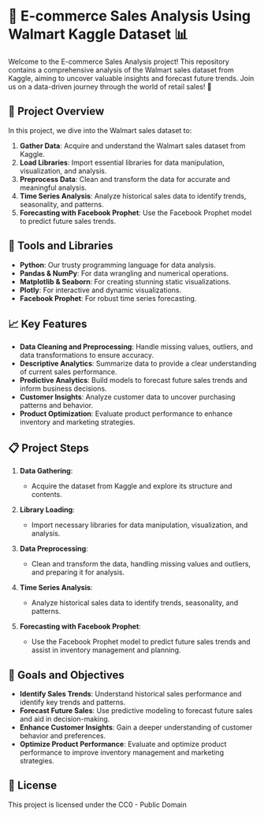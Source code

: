 # 🛒 E-commerce Sales Analysis Using Walmart Kaggle Dataset 📊

Welcome to the E-commerce Sales Analysis project! This repository contains a comprehensive analysis of the Walmart sales dataset from Kaggle, aiming to uncover valuable insights and forecast future trends. Join us on a data-driven journey through the world of retail sales! 🚀

## 🌟 Project Overview

In this project, we dive into the Walmart sales dataset to:

1. **Gather Data**: Acquire and understand the Walmart sales dataset from Kaggle.
2. **Load Libraries**: Import essential libraries for data manipulation, visualization, and analysis.
3. **Preprocess Data**: Clean and transform the data for accurate and meaningful analysis.
4. **Time Series Analysis**: Analyze historical sales data to identify trends, seasonality, and patterns.
5. **Forecasting with Facebook Prophet**: Use the Facebook Prophet model to predict future sales trends.

## 🧰 Tools and Libraries

- **Python**: Our trusty programming language for data analysis.
- **Pandas & NumPy**: For data wrangling and numerical operations.
- **Matplotlib & Seaborn**: For creating stunning static visualizations.
- **Plotly**: For interactive and dynamic visualizations.
- **Facebook Prophet**: For robust time series forecasting.

## 📈 Key Features

- **Data Cleaning and Preprocessing**: Handle missing values, outliers, and data transformations to ensure accuracy.
- **Descriptive Analytics**: Summarize data to provide a clear understanding of current sales performance.
- **Predictive Analytics**: Build models to forecast future sales trends and inform business decisions.
- **Customer Insights**: Analyze customer data to uncover purchasing patterns and behavior.
- **Product Optimization**: Evaluate product performance to enhance inventory and marketing strategies.

## 📋 Project Steps

1. **Data Gathering**: 
   - Acquire the dataset from Kaggle and explore its structure and contents.

2. **Library Loading**:
   - Import necessary libraries for data manipulation, visualization, and analysis.

3. **Data Preprocessing**:
   - Clean and transform the data, handling missing values and outliers, and preparing it for analysis.

4. **Time Series Analysis**:
   - Analyze historical sales data to identify trends, seasonality, and patterns.

5. **Forecasting with Facebook Prophet**:
   - Use the Facebook Prophet model to predict future sales trends and assist in inventory management and planning.

## 🎯 Goals and Objectives

- **Identify Sales Trends**: Understand historical sales performance and identify key trends and patterns.
- **Forecast Future Sales**: Use predictive modeling to forecast future sales and aid in decision-making.
- **Enhance Customer Insights**: Gain a deeper understanding of customer behavior and preferences.
- **Optimize Product Performance**: Evaluate and optimize product performance to improve inventory management and marketing strategies.

## 📜 License

This project is licensed under the CC0 - Public Domain
